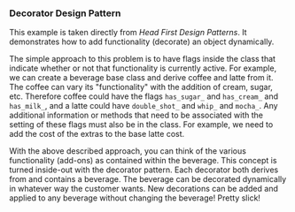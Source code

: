 ### Decorator Design Pattern

This example is taken directly from _Head First Design Patterns_. It demonstrates how to add functionality (decorate) an object dynamically.

The simple approach to this problem is to have flags inside the class that indicate whether or not that functionality is currently active. For example, we can create a beverage base class and derive coffee and latte from it. The coffee can vary its "functionality" with the addition of cream, sugar, etc. Therefore coffee could have the flags `has_sugar_` and `has_cream_` and `has_milk_`, and a latte could have `double_shot_` and `whip_` and `mocha_`. Any additional information or methods that need to be associated with the setting of these flags must also be in the class. For example, we need to add the cost of the extras to the base latte cost.

With the above described approach, you can think of the various functionality (add-ons) as contained within the beverage. This concept is turned inside-out with the decorator pattern. Each decorator both derives from and contains a beverage. The beverage can be decorated dynamically in whatever way the customer wants. New decorations can be added and applied to any beverage without changing the beverage! Pretty slick!
